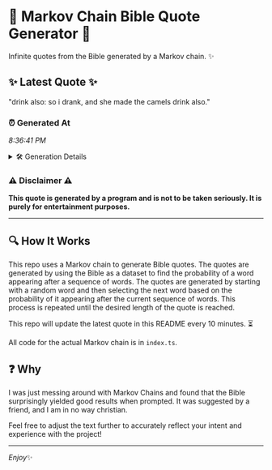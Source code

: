 # 📖 Markov Chain Bible Quote Generator 📖

Infinite quotes from the Bible generated by a Markov chain. ✨

## ✨ Latest Quote ✨
"drink also: so i drank, and she made the camels drink also."

### ⏰ Generated At
*8:36:41 PM*

<details>
    <summary>🛠️ Generation Details</summary>
    <p>
        <strong>🌱 Seed:</strong> drink<br>
        <strong>🔄 Iterations:</strong> 11<br>
        <strong>📜 Context History:</strong><br>[ drink ]: also:<br>[ drink, also: ]: so<br>[ drink, also:, so ]: i<br>[ drink, also:, so, i ]: drank,<br>[ drink, also:, so, i, drank, ]: and<br>[ drink, also:, so, i, drank,, and ]: she<br>[ also:, so, i, drank,, and, she ]: made<br>[ so, i, drank,, and, she, made ]: the<br>[ i, drank,, and, she, made, the ]: camels<br>[ drank,, and, she, made, the, camels ]: drink<br>[ and, she, made, the, camels, drink ]: also.<br>
    </p>
</details>

### ⚠️ Disclaimer ⚠️
**This quote is generated by a program and is not to be taken seriously. It is purely for entertainment purposes.**

---

## 🔍 How It Works

This repo uses a Markov chain to generate Bible quotes. The quotes are generated by using the Bible as a dataset to find the probability of a word appearing after a sequence of words. The quotes are generated by starting with a random word and then selecting the next word based on the probability of it appearing after the current sequence of words. This process is repeated until the desired length of the quote is reached.

This repo will update the latest quote in this README every 10 minutes. ⏳

All code for the actual Markov chain is in `index.ts`.

## ❓ Why

I was just messing around with Markov Chains and found that the Bible surprisingly yielded good results when prompted. 
It was suggested by a friend, and I am in no way christian.

Feel free to adjust the text further to accurately reflect your intent and experience with the project!

---

*Enjoy*✨
